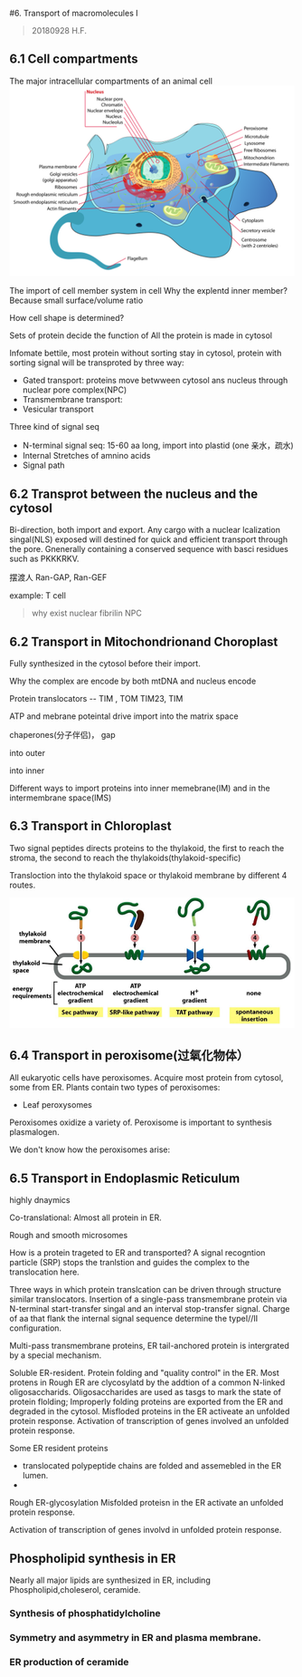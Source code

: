 #6. Transport of macromolecules I
> 20180928 H.F.

## 6.1 Cell compartments

The major intracellular compartments of an animal cell
![Animal cell](6/Animal_cell_structure_en.svg)


The import of cell member system in cell
Why the explentd inner member? Because small surface/volume ratio

How cell shape is determined?

Sets of protein decide the function of
All the protein is made in cytosol

Infomate bettile, most protein without sorting stay in cytosol, protein with
sorting signal will be transproted by three way:

+ Gated transport:  proteins move betwween cytosol ans nucleus through nuclear
pore complex(NPC)
+ Transmembrane transport: 
+ Vesicular transport

Three kind of signal seq

+ N-terminal signal seq: 15-60 aa long,  import into plastid (one 亲水，疏水)
+ Internal Stretches of amnino acids
+ Signal path


## 6.2 Transprot between the nucleus and the cytosol
Bi-direction, both import and export. 
Any cargo with a nuclear lcalization singal(NLS) exposed will
destined for quick and efficient transport through the pore. Gnenerally
containing a conserved sequence with basci residues such as PKKKRKV.

摆渡人
Ran-GAP, Ran-GEF

example: T cell

> why exist nuclear fibrilin NPC


## 6.2 Transport in Mitochondrionand Choroplast
Fully synthesized in the cytosol before their import.

Why the complex are encode by both mtDNA and nucleus encode

Protein translocators --  TIM , TOM
TIM23, TIM

ATP and mebrane poteintal drive  import into the matrix space

chaperones(分子伴侣)，
gap

into outer

into inner

Different ways to import proteins into inner memebrane(IM) and in the
intermembrane space(IMS)


## 6.3 Transport in Chloroplast
Two signal peptides directs proteins to the thylakoid, the first to reach the
stroma, the second to reach the thylakoids(thylakoid-specific)

Transloction into the thylakoid space or thylakoid membrane by different 4
routes.

![4 kind routes translocation into thylakoid](6/translocationinthylakoid.png)

## 6.4 Transport in peroxisome(过氧化物体）
All eukaryotic cells have peroxisomes. Acquire most protein from cytosol, some
from ER. Plants contain two types of peroxisomes:
 
- Leaf peroxysomes

Peroxisomes oxidize a variety of. Peroxisome is important to synthesis
plasmalogen.

We don't know how the peroxisomes arise: 



## 6.5 Transport in Endoplasmic Reticulum
highly dnaymics

Co-translational: Almost all protein in ER.

Rough and smooth microsomes

How is a protein trageted to ER and transported? A signal recogntion particle
(SRP) stops the tranlstion and guides the complex to the translocation here.

Three ways in which protein translcation can be driven through structure similar
translocators. Insertion of a single-pass transmembrane protein via N-terminal
start-transfer singal and an interval stop-transfer signal. Charge of aa that
flank the internal signal sequence determine the typeI//II configuration.

Multi-pass transmembrane proteins, ER tail-anchored protein is intergrated by
a special mechanism.

Soluble ER-resident. Protein folding and "quality control" in the ER. Most 
protens in Rough ER are clycosylatd by the addtion of a common N-linked
oligosaccharids. Oligosaccharides are used as tasgs to mark the state of
protein flolding; Improperly folding proteins are exported from the ER and
degraded in the cytosol. Misfloded proteins in the ER activeate an unfolded
protein response. Activation of transcription of genes involved an unfolded
protein response.


Some ER resident proteins
+ translocated polypeptide chains are folded and assemebled in the ER lumen.
+

Rough ER-glycosylation
Misfolded proteisn in the ER activate an unfolded protein response.

Activation of transcription of genes involvd in unfolded protein response.

## Phospholipid synthesis in ER
Nearly all major lipids are synthesized in ER, including Phospholipid,choleserol, ceramide.

### Synthesis of phosphatidylcholine
### Symmetry and asymmetry in ER and plasma membrane.
### ER production of ceramide
